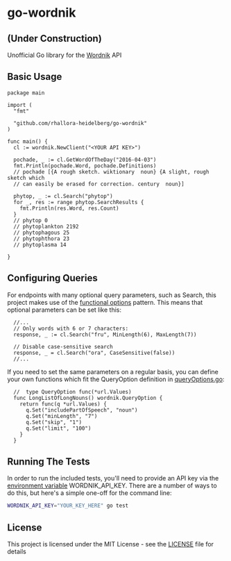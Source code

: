 # go-wordnik
## (Under Construction)
Unofficial Go library for the [Wordnik](https://www.wordnik.com/) API

## Basic Usage
```golang
package main

import (
  "fmt"

  "github.com/rhallora-heidelberg/go-wordnik"
)

func main() {
  cl := wordnik.NewClient("<YOUR API KEY>")

  pochade, _ := cl.GetWordOfTheDay("2016-04-03")
  fmt.Println(pochade.Word, pochade.Definitions)
  // pochade [{A rough sketch. wiktionary  noun} {A slight, rough sketch which
  // can easily be erased for correction. century  noun}]

  phytop, _ := cl.Search("phytop")
  for _, res := range phytop.SearchResults {
    fmt.Println(res.Word, res.Count)
  }
  // phytop 0
  // phytoplankton 2192
  // phytophagous 25
  // phytophthora 23
  // phytoplasma 14

}
```

## Configuring Queries
For endpoints with many optional query parameters, such as Search, this project makes use of the [functional options](https://commandcenter.blogspot.com/2014/01/self-referential-functions-and-design.html) pattern. This means that optional parameters can be set like this:
```golang
  //...
  // Only words with 6 or 7 characters:
  response, _ := cl.Search("fru", MinLength(6), MaxLength(7))

  // Disable case-sensitive search
  response, _ = cl.Search("ora", CaseSensitive(false))
  //...
```

If you need to set the same parameters on a regular basis, you can define your own functions which fit the QueryOption definition in [queryOptions.go](queryOptions.go):
```golang
  //  type QueryOption func(*url.Values)
  func LongListOfLongNouns() wordnik.QueryOption {
    return func(q *url.Values) {
      q.Set("includePartOfSpeech", "noun")
      q.Set("minLength", "7")
      q.Set("skip", "1")
      q.Set("limit", "100")
    }
  }

```

## Running The Tests
In order to run the included tests, you'll need to provide an API key via the [environment variable](https://www.twilio.com/blog/2017/01/how-to-set-environment-variables.html) WORDNIK_API_KEY. There are a number of ways to do this, but here's a simple one-off for the command line:
```sh
WORDNIK_API_KEY="YOUR_KEY_HERE" go test
```

## License
This project is licensed under the MIT License - see the [LICENSE](LICENSE) file for details
